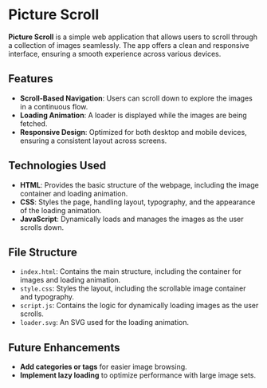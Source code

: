 # Picture Scroll

**Picture Scroll** is a simple web application that allows users to scroll through a collection of images seamlessly. The app offers a clean and responsive interface, ensuring a smooth experience across various devices.

## Features

- **Scroll-Based Navigation**: Users can scroll down to explore the images in a continuous flow.
- **Loading Animation**: A loader is displayed while the images are being fetched.
- **Responsive Design**: Optimized for both desktop and mobile devices, ensuring a consistent layout across screens.

## Technologies Used

- **HTML**: Provides the basic structure of the webpage, including the image container and loading animation.
- **CSS**: Styles the page, handling layout, typography, and the appearance of the loading animation.
- **JavaScript**: Dynamically loads and manages the images as the user scrolls down.

## File Structure

- `index.html`: Contains the main structure, including the container for images and loading animation.
- `style.css`: Styles the layout, including the scrollable image container and typography.
- `script.js`: Contains the logic for dynamically loading images as the user scrolls.
- `loader.svg`: An SVG used for the loading animation.

## Future Enhancements

- **Add categories or tags** for easier image browsing.
- **Implement lazy loading** to optimize performance with large image sets.

